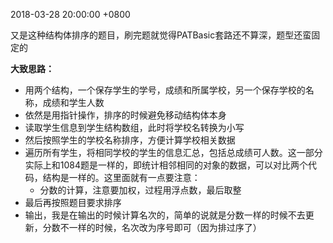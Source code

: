 2018-03-28 20:00:00 +0800

又是这种结构体排序的题目，刷完题就觉得PATBasic套路还不算深，题型还蛮固定的

**大致思路：**

- 用两个结构，一个保存学生的学号，成绩和所属学校，另一个保存学校的名称，成绩和学生人数
- 依然是用指针操作，排序的时候避免移动结构体本身
- 读取学生信息到学生结构数组，此时将学校名转换为小写
- 然后按照学生的学校名称排序，方便计算学校相关数据
- 遍历所有学生，将相同学校的学生的信息汇总，包括总成绩可人数。这一部分实际上和1084题是一样的，即统计相邻相同的对象的数据，可以对比两个代码，结构是一样的。这里面就有一点要注意：
  - 分数的计算，注意要加权，过程用浮点数，最后取整
- 最后再按照题目要求排序
- 输出，我是在输出的时候计算名次的，简单的说就是分数一样的时候不去更新，分数不一样的时候，名次改为序号即可（因为排过序了）

